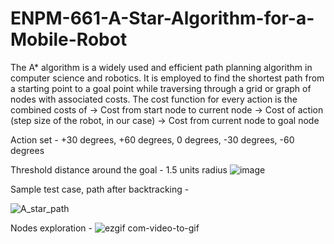 # ENPM-661-A-Star-Algorithm-for-a-Mobile-Robot
The A* algorithm is a widely used and efficient path planning algorithm in computer science and robotics.
It is employed to find the shortest path from a starting point to a goal point while traversing through a grid or graph of nodes with associated costs.
The cost function for every action is the combined costs of 
-> Cost from start node to current node 
-> Cost of action (step size of the robot, in our case)
-> Cost from current node to goal node

Action set - +30 degrees, +60 degrees, 0 degrees, -30 degrees, -60 degrees

Threshold distance around the goal - 1.5 units radius
![image](https://github.com/Rashmikapu/ENPM-661-A-Star-Algorithm-for-a-Mobile-Robot/assets/57038036/60362221-840a-4b89-9222-83fb5e42b7b5)

Sample test case, path after backtracking - 

![A_star_path](https://github.com/Rashmikapu/ENPM-661-A-Star-Algorithm-for-a-Mobile-Robot/assets/57038036/8bd3003f-6cae-410e-8647-d20495ed0203)

Nodes exploration - 
![ezgif com-video-to-gif](https://github.com/Rashmikapu/ENPM-661-A-Star-Algorithm-for-a-Mobile-Robot/assets/57038036/a2a1ddc3-4fd2-44da-9ac5-3001cdabc19a)

